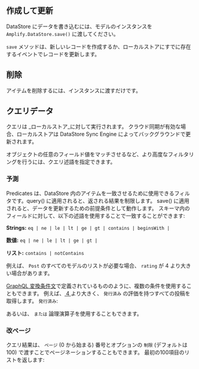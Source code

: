 
<inline-fragment platform="js" src="~/lib/datastore/fragments/js/data-access/importing-datastore-snippet.md"></inline-fragment>

## 作成して更新

DataStore にデータを書き込むには、モデルのインスタンスを `Amplify.DataStore.save()` に渡してください。

<inline-fragment platform="js" src="~/lib/datastore/fragments/js/data-access/save-snippet.md"></inline-fragment> <inline-fragment platform="ios" src="~/lib/datastore/fragments/ios/data-access/save-snippet.md"></inline-fragment> <inline-fragment platform="android" src="~/lib/datastore/fragments/android/data-access/save-snippet.md"></inline-fragment> <inline-fragment platform="flutter" src="~/lib/datastore/fragments/flutter/data-access/save-snippet.md"></inline-fragment>

`save` メソッドは、新しいレコードを作成するか、ローカルストアにすでに存在するイベントでレコードを更新します。

<inline-fragment platform="js" src="~/lib/datastore/fragments/js/data-access/update-snippet.md"></inline-fragment> <inline-fragment platform="ios" src="~/lib/datastore/fragments/ios/data-access/update-snippet.md"></inline-fragment> <inline-fragment platform="android" src="~/lib/datastore/fragments/android/data-access/update-snippet.md"></inline-fragment> <inline-fragment platform="flutter" src="~/lib/datastore/fragments/flutter/data-access/update-snippet.md"></inline-fragment>

## 削除

アイテムを削除するには、インスタンスに渡すだけです。

<inline-fragment platform="js" src="~/lib/datastore/fragments/js/data-access/delete-snippet.md"></inline-fragment> <inline-fragment platform="ios" src="~/lib/datastore/fragments/ios/data-access/delete-snippet.md"></inline-fragment> <inline-fragment platform="android" src="~/lib/datastore/fragments/android/data-access/delete-snippet.md"></inline-fragment> <inline-fragment platform="flutter" src="~/lib/datastore/fragments/flutter/data-access/delete-snippet.md"></inline-fragment>

## クエリデータ

クエリは _ローカルストア_に対して実行されます。 クラウド同期が有効な場合、ローカルストアは DataStore Sync Engine によってバックグラウンドで更新されます。

オブジェクトの任意のフィールド値をマッチさせるなど、より高度なフィルタリングを行うには、クエリ述語を指定できます。

<inline-fragment platform="js" src="~/lib/datastore/fragments/js/data-access/query-basic-snippet.md"></inline-fragment> <inline-fragment platform="ios" src="~/lib/datastore/fragments/ios/data-access/query-basic-snippet.md"></inline-fragment> <inline-fragment platform="android" src="~/lib/datastore/fragments/android/data-access/query-basic-snippet.md"></inline-fragment> <inline-fragment platform="flutter" src="~/lib/datastore/fragments/flutter/data-access/query-basic-snippet.md"></inline-fragment>

<inline-fragment platform="js" src="~/lib/datastore/fragments/js/data-access/query-single-item-snippet.md"></inline-fragment>

### 予測

Predicates は、DataStore 内のアイテムを一致させるために使用できるフィルタです。query() に適用されると、返される結果を制限します。 save() に適用されると、データを更新するための前提条件として動作します。 スキーマ内のフィールドに対して、以下の述語を使用することで一致することができます:

**Strings:** `eq | ne | le | lt | ge | gt | contains | beginsWith |`

**数値:** `eq | ne | le | lt | ge | gt |`

**リスト:** `contains | notContains`

例えば、 `Post` のすべてのモデルのリストが必要な場合、 `rating` が 4 より大きい場合があります。

<inline-fragment platform="js" src="~/lib/datastore/fragments/js/data-access/query-predicate-snippet.md"></inline-fragment> <inline-fragment platform="ios" src="~/lib/datastore/fragments/ios/data-access/query-predicate-snippet.md"></inline-fragment> <inline-fragment platform="android" src="~/lib/datastore/fragments/android/data-access/query-predicate-snippet.md"></inline-fragment> <inline-fragment platform="flutter" src="~/lib/datastore/fragments/flutter/data-access/query-predicate-snippet.md"></inline-fragment>

[GraphQL 変換条件文](~/cli/graphql-transformer/resolvers.md)で定義されているもののように、複数の条件を使用することもできます。 例えば、[ 4 ](~/cli/graphql-transformer/resolvers.md) より大きく、 `発行済み` の評価を持つすべての投稿を取得します。 `発行済み`:

<inline-fragment platform="js" src="~/lib/datastore/fragments/js/data-access/query-predicate-multiple-snippet.md"></inline-fragment> <inline-fragment platform="ios" src="~/lib/datastore/fragments/ios/data-access/query-predicate-multiple-snippet.md"></inline-fragment> <inline-fragment platform="android" src="~/lib/datastore/fragments/android/data-access/query-predicate-multiple-snippet.md"></inline-fragment> <inline-fragment platform="flutter" src="~/lib/datastore/fragments/flutter/data-access/query-predicate-multiple-snippet.md"></inline-fragment>

あるいは、 `または` 論理演算子を使用することもできます。

<inline-fragment platform="js" src="~/lib/datastore/fragments/js/data-access/query-predicate-or-snippet.md"></inline-fragment> <inline-fragment platform="ios" src="~/lib/datastore/fragments/ios/data-access/query-predicate-or-snippet.md"></inline-fragment> <inline-fragment platform="android" src="~/lib/datastore/fragments/android/data-access/query-predicate-or-snippet.md"></inline-fragment> <inline-fragment platform="flutter" src="~/lib/datastore/fragments/flutter/data-access/query-predicate-or-snippet.md"></inline-fragment>

<inline-fragment platform="js" src="~/lib/datastore/fragments/native_common/sort.md"></inline-fragment> <inline-fragment platform="ios" src="~/lib/datastore/fragments/native_common/sort.md"></inline-fragment> <inline-fragment platform="android" src="~/lib/datastore/fragments/native_common/sort.md"></inline-fragment> <inline-fragment platform="flutter" src="~/lib/datastore/fragments/native_common/sort.md"></inline-fragment>

### 改ページ

クエリ結果は、 `ページ` (0 から始まる) 番号とオプションの `制限` (デフォルトは 100) で渡すことでページネーションすることもできます。 最初の100項目のリストを返します:

<inline-fragment platform="js" src="~/lib/datastore/fragments/js/data-access/query-pagination-snippet.md"></inline-fragment> <inline-fragment platform="ios" src="~/lib/datastore/fragments/ios/data-access/query-pagination-snippet.md"></inline-fragment> <inline-fragment platform="android" src="~/lib/datastore/fragments/android/data-access/query-pagination-snippet.md"></inline-fragment> <inline-fragment platform="flutter" src="~/lib/datastore/fragments/flutter/data-access/query-pagination-snippet.md"></inline-fragment>
